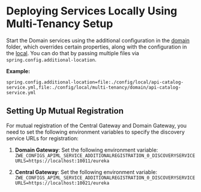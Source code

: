 # Deploying Services Locally Using Multi-Tenancy Setup

Start the Domain services using the additional configuration in the [domain](./domain) folder, which overrides certain properties, along with the configuration in the [local](../../local).
You can do that by passing multiple files via `spring.config.additional-location`.

**Example:**

`spring.config.additional-location=file:./config/local/api-catalog-service.yml,file:./config/local/multi-tenancy/domain/api-catalog-service.yml`

## Setting Up Mutual Registration
For mutual registration of the Central Gateway and Domain Gateway, you need to set the following environment variables to specify the discovery service URLs for registration:

1. **Domain Gateway**:
    Set the following environment variable: `ZWE_CONFIGS_APIML_SERVICE_ADDITIONALREGISTRATION_0_DISCOVERYSERVICEURLS=https://localhost:10011/eureka`

2. **Central Gateway**:
    Set the following environment variable: `ZWE_CONFIGS_APIML_SERVICE_ADDITIONALREGISTRATION_0_DISCOVERYSERVICEURLS=https://localhost:10021/eureka`
